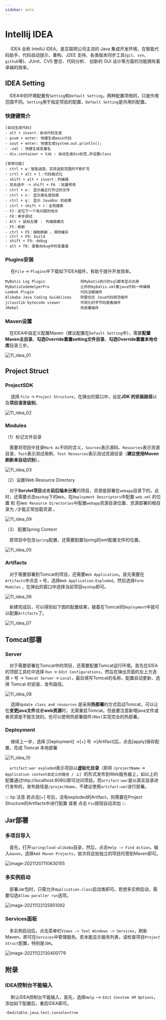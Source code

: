 ```yaml
---
sidebar: auto
---
```


# Intellij IDEA

​	　IDEA 全称 IntelliJ IDEA，是互联网公司主流的 Java 集成开发环境，在智能代码助手、代码自动提示、重构、J2EE 支持、各类版本同步工具(`git`、`svn`、`github`等)、JUnit、CVS 整合、代码分析、 创新的 GUI 设计等方面的功能拥有着卓越的效率。

## IDEA Setting

​	　IDEA中的环境配置有`Setting`和`Default Setting`，两种配置项相同，只是作用范围不同。`Setting`用于指定项目的配置，`Default Setting`是共用的配置。

### 快捷键简介

```
[自动生成代码]
- alt + insert：自动代码生成
- psvm + enter: 快捷生成main代码
- sout + enter: 快捷生成System.out.println();
- .val : 快捷生成变量名
- div.container + tab : 自动生成div标签,并设置class

[常用功能]
- ctrl + w：智能选取，实现选取范围的不断扩充
- crtl + alt + l：代码格式化
- shift + alt + insert：列编辑
- 双击选中 -> shift + F6 ：批量修改
- ctrl + e： 显示最近打开过的文件
- ctrl + n： 显示类名查找框
- ctrl + q： 显示 JavaDoc 的结果
- ctrl + shift + r：全局搜索
- F2：定位下一个有问题的地方
- F8：单步调试
- Alt + 鼠标左键 ： 列编辑模式
- F5：刷新
- ctrl + F5：强制刷新 ，清除缓存
- ctrl + F9: build
- shift + F9: debug
- alt + f8: 查看debug中的变量值
```

 

### Plugins安装

​	　在`File` -> `Plugins`中下载如下IDEA插件，有助于提升开发效率。

```
MyBatis Log Plugin 				  将Mybatis执行的sql脚本显示出来
MyBatisCodeHelperPro 	          让你的mybatis.xml像java代码一样编辑
Lombok Plugin				      代码注解插件
Alibaba Java Coding Guidelines    阿里巴巴 Java代码规范插件
jclasslib bytecode viewer 	      可视化的字节码查看插件
JRebel							  热部署插件
```



### Maven设置

​	　在IDEA中自定义配置Maven（建议配置在`Default Setting`中），需要**配置Maven主目录**、**勾选Override重置setting文件目录**、**勾选Override重置本地仓库**目录三步。

![11_idea_01](./images/11_idea_01.png)





## Project Struct

### ProjectSDK

​	　选择 `File` -> `Project Structure`，在弹出的窗口中，设定**JDK 的安装路径**以及**项目语言级别**。

![11_idea_02](./images/11_idea_02.png)



### Modules

（1）标记文件目录

​	　需要将项目中目录`Mark As`不同的含义，`Sources`表示源码、`Resources`表示资源目录、`Test`表示测试用例、`Test Resources`表示测试资源目录（**建议使用Maven刷新来自动识别**）。

![11_idea_03](./images/11_idea_03.png)



（2）设置Web Resource Directory

​	　对于**Servlet项目**或者**前后端未分离**的项目，资源是部署在`webapp`目录下的，此时，还需要点击`myshop`下的`Web`，在`Deployment Descriptors`中配置 `web.xml` 的位置 和 在`Web Resource Directories`中配置`webapp`资源目录位置、资源部署的根目录为 `/`才能正常加载资源 。

![11_idea_09](./images/11_idea_09.png)



（3） 配置Spring Context

​	　若项目中包含`Spring`配置，还需要配置Spring的xml配置文件的位置。

![11_idea_05](./images/11_idea_05.png)



###  Artifacts

​	　对于需要部署到Tomcat的项目，还需要`Web Application`。首先需要在`Artifacts`中点击 `+`  号，选择`Web Application:Exploded`，然后选择`Form Modules` ，在弹出的窗口中选择当前项目`myshop`即可。

![11_idea_06](./images/11_idea_06.png)

​	　新建完成后，可以得到如下图的配置结果，接着在Tomcat的`Deployment`中就可以配置`Artifacts`了。

![11_idea_07](./images/11_idea_07.png)





## Tomcat部署

### Server

​	　对于需要部署在Tomcat中的项目，还需要配置Tomcat运行环境。首先在IDEA的顶部工具栏中选择 `Run` -> `Edit Configurations`，然后在弹出页面的左上方选择 `+` 号 -> `Tomcat Server` -> `Local`，最后填写Tomcat的名称、配置自动更新、选择 Tomcat 的安装、发布路径。

![11_idea_08](./images/11_idea_08.png)

​	　选择`Update class and resources` 是采用**热部署**的方式启动Tomcat，可以让在**变更java文件**或者**web资源**时，无需重启Tomcat。但是要注意新增java文件或者资源是不能生效的。也可以使用热部署插件`JRbel`实现完全的热部署。



### Deployment

​	　继续上一步，选择 [Deployment] ->[+] 号 ->[Artifact]后，点击[apply]保存配置，完成 Tomcat 本地部署

![11_idea_10](./images/11_idea_10.png)

​	　`artifact:war exploded`表示项目以**虚拟化目录**（即将 `/projectName` -> `Application context自定义的路径 / 上`）的形式发布到Web服务器上，如以上的配置通过<a>http://localhost:8080/</a>即可访问项目。而`artifact:war`是以真实目录进行发布的，发布路径是`/projectName`，不建议使用`artifact:war`进行部署。

::: tip 注意
若点击[+] 号后，没有exploded的Artifact，则需要在Project Structure的Artifacts中进行配置 或者 点击 `Fix`按钮自动添加
:::



## Jar部署

### 多项目导入

​	　首先，打开`springcloud-alibaba`目录，然后，点击`Help -> Find Action`，输入`maven`，选择`Add Maven Projects`，依次将这些独立的项目托管到Maven即可。

![image-20211207110630155](./images/image-20211207110630155.png)



### 多实例启动

​	　部署Jar包时，只需允许`Application.class`启动类即可。若想多实例启动，需要勾选`Allow paraller run`选项。

![image-20211122125951092](./images/image-20211122125951092.png)



### Services面板

​	　多实例启动后，点击菜单栏`Views -> Tool Windows -> Services`，刷新Maven，即可在`Services`中管理服务。若未能显示服务列表，请检查项目`Project Struct`配置，特别是`JDK`。

![image-20211122130400779](./images/image-20211122130400779.png)



## 附录

### IDEA控制台不能输入

​	　默认IDEA控制台不能输入，首先，选择`Help` --> `Edit Constom VM Options`，添加如下配置后，重启IDEA即可。

```
-Deditable.java.test.console=true
```

